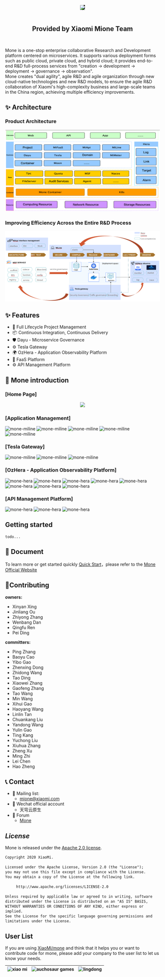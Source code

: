 <div align='center'>
    <a href="https://github.com/XiaoMi/mone">
      <img width="500" style='background:black' src="https://img.youpin.mi-img.com/middlewareGroup/1bd0957f930473e6449e3c34d52df98a.png">
    </a>
</div>
<div align='center'>
<br>
<h2 align='center' >Provided by Xiaomi Mione Team </h2>
<br>
</div>

  Mone is a one-stop enterprise collaborative Research and Development platform centered on microservices. It supports various deployment forms such as public cloud, private cloud, and hybrid cloud; it provides end-to-end R&D full-process services from "creation -> development -> deployment -> governance -> observation".  
  Mone creates "dual agility", agile R&D and agile organization through new cloud-native technologies and new R&D models,  to ensure the agile R&D collaboration of Xiaomi's high-complexity business and large-scale teams in the China region, achieving multiple efficiency improvements.

## ✨ Architecture
### Product Architecture
![mone](readme/image/mione_architect.png)
### Improving Efficiency Across the Entire R&D Process
![mone](readme/image/mione_devflow.png)


## ✨ Features
- 🌈 Full Lifecycle Project Management
- 📦 Continuous Integration, Continuous Delivery
- 🛡 Dayu - Microservice Governance
- ⚙️ Tesla Gateway
- 🌍 OzHera - Application Observability Platform
- 🎨 FaaS Platform
- ⚙️ API Management Platform



## 🔗 Mone introduction

### [Home Page]

<div align='center'>
  <a href="https://github.com/XiaoMi/mone">
    <img width=500" src="https://img.youpin.mi-img.com/middlewareGroup/79896da74b1a269a3a88455ab0439103.png?w=1306&h=851">
  </a>
</div>

### [Application Management]
![mone-miline](readme/image/miline01.png)
![mone-miline](readme/image/miline02.png)
![mone-miline](readme/image/miline03.png)
![mone-miline](readme/image/miline05.png)
![mone-miline](readme/image/miline04.png)

### [Tesla Gateway]
![mone-miline](readme/image/gw01.png)
![mone-miline](readme/image/gw02.png)
![mone-miline](readme/image/gw04.png)

### [OzHera - Application Observability Platform]
![mone-hera](readme/image/hera01.jpeg)
![mone-hera](readme/image/hera02.png)
![mone-hera](readme/image/hera03.png)
![mone-hera](readme/image/hera04.png)
![mone-hera](readme/image/hera05.png)
![mone-hera](readme/image/hera06.png)
![mone-hera](readme/image/hera07.png)
![mone-hera](readme/image/hera08.png)

### [API Management Platform]
![mone-hera](readme/image/miapi01.png)
![mone-hera](readme/image/miapi02.png)
![mone-hera](readme/image/miapi03.png)


## Getting started
    todo...

## 📃 Document

To learn more or get started quickly [Quick Start](http://mone.xiaomiyoupin.com/#/doc/1)，please refer to the [Mone Official Website](http://mone.xiaomiyoupin.com/#/index)
 
## 🔨Contributing

**owners:**
- Xinyan Xing
- Jinliang Ou
- Zhiyong Zhang
- Wenbang Dan
- Qingfu Ren
- Pei Ding

**committers:**
- Ping Zhang
- Baoyu Cao
- Yibo Gao
- Zhenxing Dong
- Zhidong Wang
- Tao Ding
- Xiaowei Zhang
- Gaofeng Zhang
- Tao Wang
- Min Wang
- Xihui Gao
- Haoyang Wang
- Linlin Tan
- Chuankang Liu
- Yandong Wang
- Yulin Gao
- Ting Kang
- Yuchong Liu
- Xiuhua Zhang
- Zheng Xu
- Ming Zhi
- Lei Chen
- Hao Zheng
    
 ## 📞 Contact


 + 📮 Mailing list:
   + mione@xiaomi.com
 + 📮 Wechat official account
   + 天穹云原生
 + 📮 Forum
   + [Mone](https://m.one.mi.com/)


## *License*
Mone is released under the [Apache 2.0 license](LICENSE).

```
Copyright 2020 XiaoMi.

Licensed under the Apache License, Version 2.0 (the "License");
you may not use this file except in compliance with the License.
You may obtain a copy of the License at the following link.

     http://www.apache.org/licenses/LICENSE-2.0

Unless required by applicable law or agreed to in writing, software
distributed under the License is distributed on an "AS IS" BASIS,
WITHOUT WARRANTIES OR CONDITIONS OF ANY KIND, either express or implied.
See the License for the specific language governing permissions and
limitations under the License.
```
## User List

If you are using [XiaoMi/mone](https://github.com/w1zirn/mone) and think that it helps you or want to contribute code for mone, please add your company to the user list to let us know your needs.

|![xiao mi](https://s02.mifile.cn/assets/static/image/logo-mi2.png)|![auchosaur games](readme/image/auchosaur_games.png)|![lingdong](readme/image/lingdong.png)|
| :---: | :---: | :---: |

